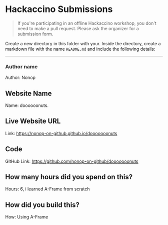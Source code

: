 # Hackaccino Submissions

> If you're participating in an offline Hackaccino workshop, you don't need to make a pull request. Please ask the organizer for a submission form.

Create a new directory in this folder with your. Inside the directory, create a markdown file with the name `README.md` and include the following details:

---

### Author name

Author: Nonop

<!-- A name or nickname that you want to appear as the author of the website -->

## Website Name

Name: doooooonuts.

## Live Website URL

Link: https://nonop-on-github.github.io/dooooooonuts

## Code

GitHub Link: https://github.com/nonop-on-github/dooooooonuts

## How many hours did you spend on this?

Hours: 6, i learned A-Frame from scratch

## How did you build this?

How: Using A-Frame
